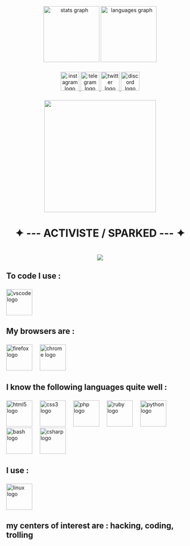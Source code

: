 <div align="center">
  <img src="https://github-readme-stats.vercel.app/api?username=ACTIVISTE&hide_title=false&hide_rank=false&show_icons=true&include_all_commits=true&count_private=true&disable_animations=false&theme=dracula&locale=en&hide_border=false" height="150" alt="stats graph"  />
  <img src="https://github-readme-stats.vercel.app/api/top-langs?username=ACTIVISTE&locale=en&hide_title=false&layout=compact&card_width=320&langs_count=5&theme=dracula&hide_border=false" height="150" alt="languages graph"  />
</div>

###

<div align="center">
  <a href="https://instagram.com/onlysparked" target="_blank">
    <img src="https://img.shields.io/static/v1?message=Instagram&logo=instagram&label=&color=E4405F&logoColor=white&labelColor=&style=for-the-badge" height="50" alt="instagram logo"  />
  </a>
  <a href="https://t.me/britannique" target="_blank">
    <img src="https://img.shields.io/static/v1?message=Telegram&logo=telegram&label=&color=2CA5E0&logoColor=white&labelColor=&style=for-the-badge" height="50" alt="telegram logo"  />
  </a>
  <a href="https://twitter.com/OnlySparked" target="_blank">
    <img src="https://img.shields.io/static/v1?message=Twitter&logo=twitter&label=&color=1DA1F2&logoColor=white&labelColor=&style=for-the-badge" height="50" alt="twitter logo"  />
  </a>
  <a href="https://discord.com/1934875666413" target="_blank">
    <img src="https://img.shields.io/static/v1?message=Discord&logo=discord&label=&color=7289DA&logoColor=white&labelColor=&style=for-the-badge" height="50" alt="discord logo"  />
  </a>
</div>

###

<div align="center">
  <img height="300" src="https://cdn4.cdn-telegram.org/file/TonA41GKcVshfJhlc1qPs9oTFYNVlTMrwuzqFNy3zm2jyMR6TVqZWGwTJBAEHGxHrM7SQZ19_QcogmbWpr5V2FgtgtDdBo9ywu1bmZ_5Pv3LUR5nbZ4yFAWQDT9TTHSt9JZq_WL_FvHduCxJmKZi7Ikg7kbSCB4hR9brmyeJDg5uR-LZUbcjBHOCBRNocM_sGmkvXmMJZRWZP8IZntH6eGilcc8dVhxeLZFIsmsHYbylWCecjgmS8SsdDmceLY-xSd_KgqVev5dsUkyFr2wXiY_ajM6vb5KcLyLZfJXr3VghtP5ZWExi3-xDAf5JAy6U7qm0hxmZMOFpfmni_KBl9Q.jpg"  />
</div>

###

<h1 align="center">✦ --- ACTIVISTE / SPARKED  --- ✦</h1>

###

<br clear="both">

<div align="center">
  <img src="https://visitor-badge.laobi.icu/badge?page_id=ACTIVISTE.ACTIVISTE&left_text=PROFILE%20VIEWS"  />
</div>

###

<h2 align="left">To code I use :</h2>

###

<div align="left">
  <img src="https://cdn.jsdelivr.net/gh/devicons/devicon/icons/vscode/vscode-original.svg" height="70" alt="vscode logo"  />
</div>

###

<h2 align="left">My browsers are :</h2>

###

<div align="left">
  <img src="https://cdn.jsdelivr.net/gh/devicons/devicon/icons/firefox/firefox-original.svg" height="70" alt="firefox logo"  />
  <img width="12" />
  <img src="https://cdn.jsdelivr.net/gh/devicons/devicon/icons/chrome/chrome-original.svg" height="70" alt="chrome logo"  />
</div>

###

<h2 align="left">I know the following languages ​​quite well :</h2>

###

<div align="left">
  <img src="https://cdn.jsdelivr.net/gh/devicons/devicon/icons/html5/html5-original.svg" height="70" alt="html5 logo"  />
  <img width="12" />
  <img src="https://cdn.jsdelivr.net/gh/devicons/devicon/icons/css3/css3-original.svg" height="70" alt="css3 logo"  />
  <img width="12" />
  <img src="https://cdn.jsdelivr.net/gh/devicons/devicon/icons/php/php-original.svg" height="70" alt="php logo"  />
  <img width="12" />
  <img src="https://cdn.jsdelivr.net/gh/devicons/devicon/icons/ruby/ruby-original.svg" height="70" alt="ruby logo"  />
  <img width="12" />
  <img src="https://cdn.jsdelivr.net/gh/devicons/devicon/icons/python/python-original.svg" height="70" alt="python logo"  />
  <img width="12" />
  <img src="https://cdn.jsdelivr.net/gh/devicons/devicon/icons/bash/bash-original.svg" height="70" alt="bash logo"  />
  <img width="12" />
  <img src="https://cdn.jsdelivr.net/gh/devicons/devicon/icons/csharp/csharp-original.svg" height="70" alt="csharp logo"  />
</div>

###

<h2 align="left">I use :</h2>

###

<div align="left">
  <img src="https://cdn.jsdelivr.net/gh/devicons/devicon/icons/linux/linux-original.svg" height="70" alt="linux logo"  />
</div>

###

<h2 align="left">my centers of interest are : hacking, coding, trolling</h2>

###
